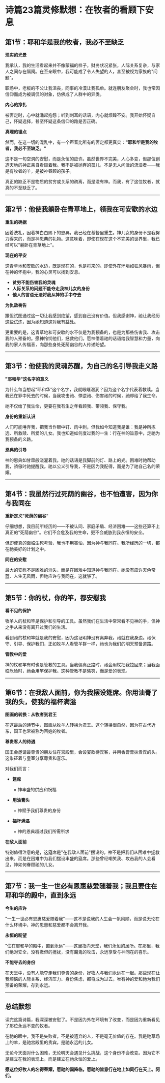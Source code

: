 # 诗篇23篇灵修默想：在牧者的看顾下安息

## 第1节：耶和华是我的牧者，我必不至缺乏

**现实的光景**

我承认，我的生活看起来并不像蒙福的样子。财务状况紧张，人际关系复杂，与家人之间存在隔阂。在至亲眼中，我可能成了令人失望的人，甚至被视为家族的"问题"。

职场中，老板的不公让我沮丧，同事的冷漠让我孤单。就连朋友聚会时，我也常因信仰而成为被调侃的对象，仿佛成了人群中的异类。

**内心的挣扎**

被否定时，心中就涌起抱怨；听到刺耳的话语，内心就烦躁不安。我开始怀疑自己，怀疑选择，甚至怀疑这条信仰的路是否正确。

**真理的锚点**

然而，在这一切的混乱中，有一个声音比所有的否定都更真实：**"耶和华是我的牧者，我必不至缺乏。"**

这不是一句空洞的安慰，而是永恒的应许。虽然世界不完美，人心多变，但那位创造天地的神正亲自看顾着我。我不是被抛弃的孤儿，不是无人问津的流浪者——我是有牧者的羊，是被神眷顾的孩子。

真正的缺乏不是物质的贫穷或关系的疏离，而是没有神。而我，有了这位牧者，就真的不至缺乏了。

---

## 第2节：他使我躺卧在青草地上，领我在可安歇的水边

**重生的确据**

因着洗礼，因着神白白赐下的恩典，我已经在基督里重生。神儿女的身份不是我努力得来的，而是神恩典的礼物。这意味着，即使在现在这个不完美的世界里，我已经可以"躺卧在青草地上"。

**现在的平安**

这青草地和安歇的水边，既是现在的，也是将来的。即使外在环境如狂风暴雨，但在神的怀抱中，我的心灵可以找到安息。

- **贫穷不能伤害我的灵魂**
- **人际关系的问题不能夺走我神儿女的身份**
- **他人的言语无法将我从神的手中夺去**

**为仇敌祷告**

撒但试图通过这一切让我感到绝望，感到自己没有价值。但我感谢神，祂让我经历这些试炼，因为祂知道这对我有益处。

更重要的是，这青草地和可安歇的水不仅是为我预备的，也是为那些伤害我、攻击我的人预备的。愿神怜悯他们，拯救他们。愿神借着祂的话语给我智慧和力量，向我的家人传福音，向那些身处死荫幽谷的人传递盼望。

---

## 第3节：他使我的灵魂苏醒，为自己的名引导我走义路

**"耶和华"这名字的意义**

为什么每当想起"耶和华"这个名字，我就眼眶湿润？因为这个名字代表着救赎。当我还在罪中死去的时候，当我攻击祂、悖逆祂、伤害祂的时候，祂却给了我生命。

祂不仅给了我生命，更要在我有生之年看顾我、带领我、保守我。

**身份的重新认识**

人们可能唾弃我，把我当作眼中钉、肉中刺，但我如今知道我是谁：我是神所拣选、所救赎、所爱的儿女。我也知道如何度过我的一生：行在神的旨意中，走祂为我预备的义路。

**恩典的引导**

神的恩典如甘霖般浇灌着我，祂的话语是我脚前的灯、路上的光。困难时祂帮助我，骄傲时祂提醒我。祂以公义引导我，不是因为我配得，而是为了祂自己名的荣耀。

---

## 第4节：我虽然行过死荫的幽谷，也不怕遭害，因为你与我同在

**重新定义"死荫的幽谷"**

仔细想想，我目前所经历的——不被认同、家庭矛盾、经济困难——这些还算不上真正的"死荫幽谷"。它们不会危及我的生命，更不会威胁到我永恒的安全。

但即使真的面临生死考验，我也不用害怕，因为神与我同在。我所经历的一切，都在祂美好的计划之中。

**同在的安慰**

最大的安慰不是困难的消失，而是在困难中知道神与我同在。祂没有应许天色常蓝、人生无风雨，但祂应许与我同在，这就够了。

---

## 第5节：你的杖，你的竿，都安慰我

**看不见的保护**

牧羊人的杖和竿是保护和引导的工具。虽然我们在生活中常常看不见神的手，但神之手从来没有离开过我们的生活。

看到祂的杖和竿就是我的安慰，因为这证明神没有离弃我，祂就在我身边。祂保守、引导、保护我们，正如牧羊人看管羊群一样，祂也为我们的明天预备道路。

**管教中的爱**

神的杖和竿有时也是管教的工具。当我偏离正路时，祂会用杖把我拉回来；当我面临危险时，祂会用竿保护我。这种管教不是惩罚，而是爱的表现。

---

## 第6节：在我敌人面前，你为我摆设筵席。你用油膏了我的头，使我的福杯满溢

**图画的转换：从牧者到君王**

在这最后的诗节中，图画从牧羊人转换为君王。这个转换很自然，因为在古代近东，国王也常被称为百姓的牧者。

**尊贵客人的待遇**

国王会邀请最尊贵的朋友住在宫殿里，会设宴款待宾客，并用香膏膏抹贵宾的头。这象征着与皇室分享尊贵和喜乐。

对我们而言：

- **筵席**
    
     = 神丰盛的供应和祝福
    
- **用油膏头**
    
     = 神赋予我们尊贵的身份
    
- **福杯满溢**
    
     = 神的恩典超过我们所需所求
    

**在敌人面前**

特别值得注意的是，这筵席是"在我敌人面前"摆设的。神不是把我们从困难中拯救出来，而是在困难中为我们摆设丰盛的筵席。那些曾经嘲笑我、攻击我的人会看见，神如何眷顾祂的儿女。

---

## 第7节：我一生一世必有恩惠慈爱随着我；我且要住在耶和华的殿中，直到永远

**今生的应许**

"一生一世必有恩惠慈爱随着我"——这不是说我的人生会一帆风顺，而是说无论在什么环境中，神的恩惠和慈爱都不会离开我。

**永恒的盼望**

"住在耶和华的殿中，直到永远"——这里指向天堂，我们永恒的居所。在那里，我们绝对安全，没有撒但的搅扰，没有魔鬼的攻击，永远享受与神同在的喜乐。

**不能夺去的身份**

在天堂中，没有人能夺走我们尊贵的身份，好牧人与我们永远在一起。那些现在让我烦恼的人际关系、经济压力、身份焦虑，都将成为过去。唯有神的爱和祂为我们预备的荣耀，存到永远。

---

## 总结默想

读完这篇诗篇，我深深被安慰了。不是因为外在环境有了改变，而是因为重新看见了那位永远不变的牧者。

在祂的眼中，我不是失败者，不是被遗弃的人，不是毫无价值的存在。我是祂草场上的羊，是祂宫殿里的贵宾，是祂永远的儿女。

无论今天面对什么困难，无论明天会遇见什么挑战，这个身份不会改变。因为它不是建立在我的表现上，而是建立在祂永恒的爱上。

**愿这位好牧人的名得荣耀，愿祂的国降临，愿祂的旨意行在地上如同行在天上。阿们。**
